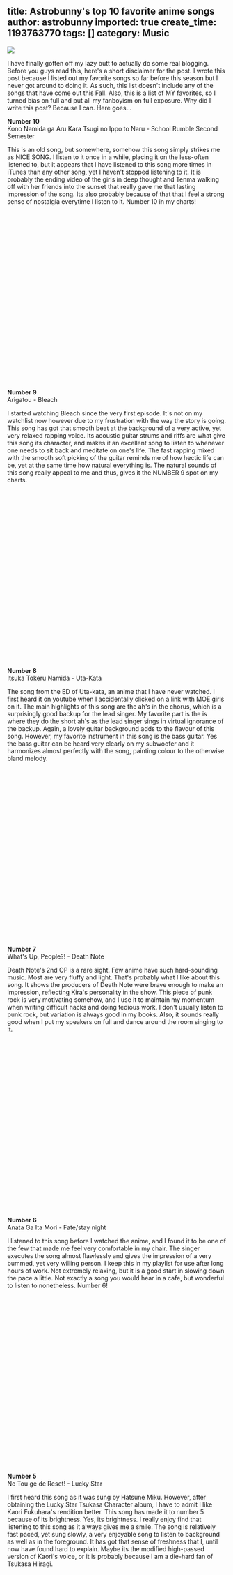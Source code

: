 title: Astrobunny's top 10 favorite anime songs
author: astrobunny
imported: true
create_time: 1193763770
tags: []
category: Music
---
 [![](wp-images/old/albums/hatsunemiku.jpg)](/images/wp-images/old/albums/hatsunemiku.jpg)  
  
I have finally gotten off my lazy butt to actually do some real blogging. Before you guys read this, here's a short disclaimer for the post. I wrote this post because I listed out my favorite songs so far before this season but I never got around to doing it. As such, this list doesn't include any of the songs that have come out this Fall. Also, this is a list of MY favorites, so I turned bias on full and put all my fanboyism on full exposure. Why did I write this post? Because I can. Here goes...  
  
<!--more-->  
  
**Number 10**  
Kono Namida ga Aru Kara Tsugi no Ippo to Naru - School Rumble Second Semester  
  
This is an old song, but somewhere, somehow this song simply strikes me as NICE SONG. I listen to it once in a while, placing it on the less-often listened to, but it appears that I have listened to this song more times in iTunes than any other song, yet I haven't stopped listening to it. It is probably the ending video of the girls in deep thought and Tenma walking off with her friends into the sunset that really gave me that lasting impression of the song. Its also probably because of that that I feel a strong sense of nostalgia everytime I listen to it. Number 10 in my charts!  
  
<object width="425" height="355"><br><param name="movie" value="http://www.youtube.com/v/qic9b9vCSbI&amp;rel=1">
<br><param name="wmode" value="transparent">
<embed src="http://www.youtube.com/v/qic9b9vCSbI&amp;rel=1" type="application/x-shockwave-flash" wmode="transparent" width="425" height="355"></embed><br><br></object> **Number 9**  
Arigatou - Bleach  
  
I started watching Bleach since the very first episode. It's not on my watchlist now however due to my frustration with the way the story is going. This song has got that smooth beat at the background of a very active, yet very relaxed rapping voice. Its acoustic guitar strums and riffs are what give this song its character, and makes it an excellent song to listen to whenever one needs to sit back and meditate on one's life. The fast rapping mixed with the smooth soft picking of the guitar reminds me of how hectic life can be, yet at the same time how natural everything is. The natural sounds of this song really appeal to me and thus, gives it the NUMBER 9 spot on my charts.  
  
<object width="425" height="355"><br><param name="movie" value="http://www.youtube.com/v/shyMxAxksGk&amp;rel=1">
<br><param name="wmode" value="transparent">
<embed src="http://www.youtube.com/v/shyMxAxksGk&amp;rel=1" type="application/x-shockwave-flash" wmode="transparent" width="425" height="355"></embed><br><br></object> **Number 8**  
Itsuka Tokeru Namida - Uta-Kata  
  
The song from the ED of Uta-kata, an anime that I have never watched. I first heard it on youtube when I accidentally clicked on a link with MOE girls on it. The main highlights of this song are the ah's in the chorus, which is a surprisingly good backup for the lead singer. My favorite part is the is where they do the short ah's as the lead singer sings in virtual ignorance of the backup. Again, a lovely guitar background adds to the flavour of this song. However, my favorite instrument in this song is the bass guitar. Yes the bass guitar can be heard very clearly on my subwoofer and it harmonizes almost perfectly with the song, painting colour to the otherwise bland melody.  
  
<object width="425" height="355"><br><param name="movie" value="http://www.youtube.com/v/XKkz2fPtsjo&amp;rel=1">
<br><param name="wmode" value="transparent">
<embed src="http://www.youtube.com/v/XKkz2fPtsjo&amp;rel=1" type="application/x-shockwave-flash" wmode="transparent" width="425" height="355"></embed><br><br></object> **Number 7**  
What's Up, People?! - Death Note  
  
Death Note's 2nd OP is a rare sight. Few anime have such hard-sounding music. Most are very fluffy and light. That's probably what I like about this song. It shows the producers of Death Note were brave enough to make an impression, reflecting Kira's personality in the show. This piece of punk rock is very motivating somehow, and I use it to maintain my momentum when writing difficult hacks and doing tedious work. I don't usually listen to punk rock, but variation is always good in my books. Also, it sounds really good when I put my speakers on full and dance around the room singing to it.  
  
<object width="425" height="355"><br><param name="movie" value="http://www.youtube.com/v/jGc2rrVTbxY&amp;rel=1">
<br><param name="wmode" value="transparent">
<embed src="http://www.youtube.com/v/jGc2rrVTbxY&amp;rel=1" type="application/x-shockwave-flash" wmode="transparent" width="425" height="355"></embed><br><br></object> **Number 6**  
Anata Ga Ita Mori - Fate/stay night  
  
I listened to this song before I watched the anime, and I found it to be one of the few that made me feel very comfortable in my chair. The singer executes the song almost flawlessly and gives the impression of a very bummed, yet very willing person. I keep this in my playlist for use after long hours of work. Not extremely relaxing, but it is a good start in slowing down the pace a little. Not exactly a song you would hear in a cafe, but wonderful to listen to nonetheless. Number 6!  
  
<object width="425" height="355"><br><param name="movie" value="http://www.youtube.com/v/Edbb8tegHJs&amp;rel=1">
<br><param name="wmode" value="transparent">
<embed src="http://www.youtube.com/v/Edbb8tegHJs&amp;rel=1" type="application/x-shockwave-flash" wmode="transparent" width="425" height="355"></embed><br><br></object> **Number 5**  
Ne Tou ge de Reset! - Lucky Star  
  
I first heard this song as it was sung by Hatsune Miku. However, after obtaining the Lucky Star Tsukasa Character album, I have to admit I like Kaori Fukuhara's rendition better. This song has made it to number 5 because of its brightness. Yes, its brightness. I really enjoy find that listening to this song as it always gives me a smile. The song is relatively fast paced, yet sung slowly, a very enjoyable song to listen to background as well as in the foreground. It has got that sense of freshness that I, until now have found hard to explain. Maybe its the modified high-passed version of Kaori's voice, or it is probably because I am a die-hard fan of Tsukasa Hiiragi.  
  
<object width="425" height="355"><br><param name="movie" value="http://www.youtube.com/v/F62NiSGJQ0I&amp;rel=1">
<br><param name="wmode" value="transparent">
<embed src="http://www.youtube.com/v/F62NiSGJQ0I&amp;rel=1" type="application/x-shockwave-flash" wmode="transparent" width="425" height="355"></embed><br><br></object> **Number 4**  
Innocent Starter - Mahou Shoujo Lyrical Nanoha  
  
This song I first heard when I was playing StepMania. This song starts off slowly as a very calm melody with a clean electric organ playing in the background, and some rants in the lyrics, but eventually escalates into a very JPop chorus, with a very active bass guitar. The really enjoyable part of this song is the chorus that really sticks in your head after you listen to it. I enjoy singing this song in the shower and it is the best song from the Nanoha series in my opinion. Somehow the singer just has that charisma that blows me away everytime I listen to her. The strength of the voice and the active bass as well as the awesome guitar riffing at the end give it the number 4 place in my books.  
  
<object width="425" height="355"><br><param name="movie" value="http://www.youtube.com/v/vJ3VGOPoTQs&amp;rel=1">
<br><param name="wmode" value="transparent">
<embed src="http://www.youtube.com/v/vJ3VGOPoTQs&amp;rel=1" type="application/x-shockwave-flash" wmode="transparent" width="425" height="355"></embed><br><br></object> **Number 3**  
Hishoku no sora - Shakugan no Shana  
  
"And this sky gets drenched in red" are the first words of the song. This song is simply awesome in its own right. It starts off in your face with a chorus melody and has a colourful mix of modified voices of Kawada Mami. The synch in the background that gives this song its characteristic feel entices the user to listen to Kawada and her exclamations as the song progresses. The music also has that very enthusiastic feel to it. It gives one the impression of extreme motivation and it continues at the end half a note higher and one more that lifts the song up to the edges of space. The haunting piano in the background gives excellent support to an already exciting song.  
  
<object width="425" height="355"><br><param name="movie" value="http://www.youtube.com/v/DD7tbK7Ov68&amp;rel=1">
<br><param name="wmode" value="transparent">
<embed src="http://www.youtube.com/v/DD7tbK7Ov68&amp;rel=1" type="application/x-shockwave-flash" wmode="transparent" width="425" height="355"></embed><br><br></object> **Number 2**  
Believe - One Piece  
  
The fast beat and the electric guitar give this song its character, and I really like it. Kinitta. This song is also incredibly bright and has the race of a song to dance to. The song is paced very fast, but the singer sings with incredibly relaxation. The synch organ in the background that plays on very fast notes also add to the pace of the song. Somehow this song just makes you want to dance with it. The lyrics are simple and the song runs well, and yet it does not sound repetitive. That is how a song should be.  
  
<object width="425" height="355"><br><param name="movie" value="http://www.youtube.com/v/6EDdxlPklW0&amp;rel=1">
<br><param name="wmode" value="transparent">
<embed src="http://www.youtube.com/v/6EDdxlPklW0&amp;rel=1" type="application/x-shockwave-flash" wmode="transparent" width="425" height="355"></embed><br><br></object> **Number 1**  
Naraku no Hana - Higurashi no Naku Koro Ni Kai  
  
This song earns no.1 for several reasons: the pace and the bass. It starts off with a very slow tune, and suddenly escalates to a hard-hitting tune calling "Break out! Break out!" My favorite parts of this song are the bass guitar in the second verse. I can only imagine the guitarist slapping the strings every once in a while to achieve the sudden stop effects. The song's chorus is what really makes it awesome. The exclamations in the chorus make the song exciting and lively, yet slightly sad at the same time. The bridge before the end chorus is filled with an electric guitar that pulses from left to right, giving the modern mystical feeling of activity in the quiet, reflecting the conspiracies going on under the cover of the Yamainu. Higukai forever.  
  
<object width="425" height="355"><br><param name="movie" value="http://www.youtube.com/v/Qlh97tMx5ew&amp;rel=1">
<br><param name="wmode" value="transparent">
<embed src="http://www.youtube.com/v/Qlh97tMx5ew&amp;rel=1" type="application/x-shockwave-flash" wmode="transparent" width="425" height="355"></embed><br><br></object>